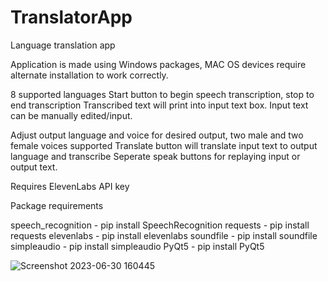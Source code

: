 # TranslatorApp
Language translation app

Application is made using Windows packages, MAC OS devices require alternate installation to work correctly.

8 supported languages
Start button to begin speech transcription, stop to end transcription
Transcribed text will print into input text box.
Input text can be manually edited/input.

Adjust output language and voice for desired output, two male and two female voices supported
Translate button will translate input text to output language and transcribe
Seperate speak buttons for replaying input or output text.

Requires ElevenLabs API key

Package requirements

speech_recognition - pip install SpeechRecognition
requests - pip install requests
elevenlabs - pip install elevenlabs
soundfile - pip install soundfile
simpleaudio - pip install simpleaudio
PyQt5 - pip install PyQt5

![Screenshot 2023-06-30 160445](https://github.com/NoreNZ/TranslatorApp/assets/50392938/710fdf53-0ee1-408e-855e-888a0b3b2dd1)

